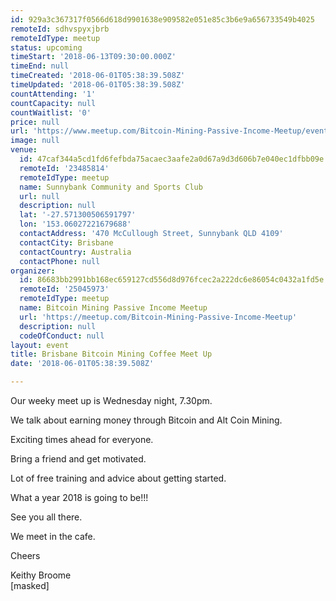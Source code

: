 ```yaml
---
id: 929a3c367317f0566d618d9901638e909582e051e85c3b6e9a656733549b4025
remoteId: sdhvspyxjbrb
remoteIdType: meetup
status: upcoming
timeStart: '2018-06-13T09:30:00.000Z'
timeEnd: null
timeCreated: '2018-06-01T05:38:39.508Z'
timeUpdated: '2018-06-01T05:38:39.508Z'
countAttending: '1'
countCapacity: null
countWaitlist: '0'
price: null
url: 'https://www.meetup.com/Bitcoin-Mining-Passive-Income-Meetup/events/251171285/'
image: null
venue:
  id: 47caf344a5cd1fd6fefbda75acaec3aafe2a0d67a9d3d606b7e040ec1dfbb09e
  remoteId: '23485814'
  remoteIdType: meetup
  name: Sunnybank Community and Sports Club
  url: null
  description: null
  lat: '-27.571300506591797'
  lon: '153.06027221679688'
  contactAddress: '470 McCullough Street, Sunnybank QLD 4109'
  contactCity: Brisbane
  contactCountry: Australia
  contactPhone: null
organizer:
  id: 86683bb2991bb168ec659127cd556d8d976fcec2a222dc6e86054c0432a1fd5e
  remoteId: '25045973'
  remoteIdType: meetup
  name: Bitcoin Mining Passive Income Meetup
  url: 'https://meetup.com/Bitcoin-Mining-Passive-Income-Meetup'
  description: null
  codeOfConduct: null
layout: event
title: Brisbane Bitcoin Mining Coffee Meet Up
date: '2018-06-01T05:38:39.508Z'

---
```

<p>Our weeky meet up is Wednesday night, 7.30pm.</p> <p>We talk about earning money through Bitcoin and Alt Coin Mining.</p> <p>Exciting times ahead for everyone.</p> <p>Bring a friend and get motivated.</p> <p>Lot of free training and advice about getting started.</p> <p>What a year 2018 is going to be!!!</p> <p>See you all there.</p> <p>We meet in the cafe.</p> <p>Cheers</p> <p>Keithy Broome<br/>[masked]</p>

